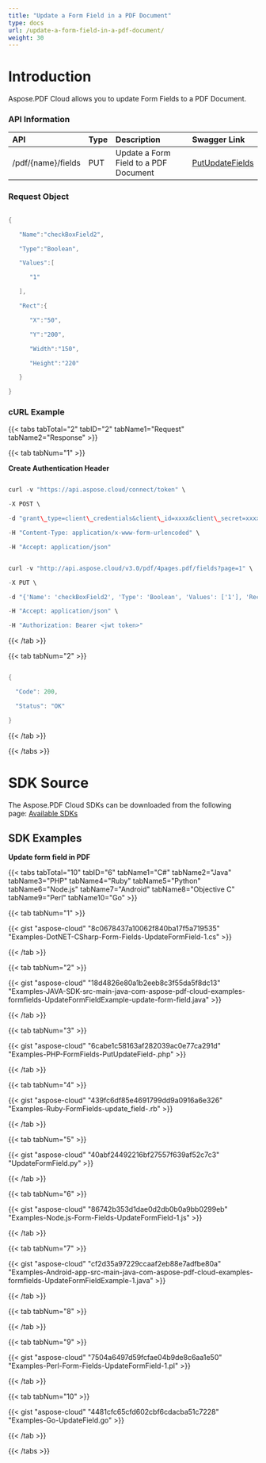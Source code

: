 ```yaml
---
title: "Update a Form Field in a PDF Document"
type: docs
url: /update-a-form-field-in-a-pdf-document/
weight: 30
---
```


# **Introduction**
Aspose.PDF Cloud allows you to update Form Fields to a PDF Document.
### **API Information**

|**API**|**Type**|**Description**|**Swagger Link**|
| :- | :- | :- | :- |
|/pdf/{name}/fields|PUT|Update a Form Field to a PDF Document|[PutUpdateFields](https://apireference.aspose.cloud/pdf/#!/Fields/PutUpdateFields)|
### **Request Object**
```java

{

   "Name":"checkBoxField2",

   "Type":"Boolean",

   "Values":[

      "1"

   ],

   "Rect":{

      "X":"50",

      "Y":"200",

      "Width":"150",

      "Height":"220"

   }

}

```
### **cURL Example**
{{< tabs tabTotal="2" tabID="2" tabName1="Request" tabName2="Response" >}}

{{< tab tabNum="1" >}}

**Create Authentication Header**

```java

curl -v "https://api.aspose.cloud/connect/token" \

-X POST \

-d "grant\_type=client\_credentials&client\_id=xxxx&client\_secret=xxxx" \

-H "Content-Type: application/x-www-form-urlencoded" \

-H "Accept: application/json"

```

```java

curl -v "http://api.aspose.cloud/v3.0/pdf/4pages.pdf/fields?page=1" \

-X PUT \

-d "{'Name': 'checkBoxField2', 'Type': 'Boolean', 'Values': ['1'], 'Rect': {'X': '50', 'Y': '200', 'Width': '150', 'Height': '220'}}" -H "Content-Type: application/json" \

-H "Accept: application/json" \

-H "Authorization: Bearer <jwt token>"

```

{{< /tab >}}

{{< tab tabNum="2" >}}

```java

{  

  "Code": 200,

  "Status": "OK"

}

```

{{< /tab >}}

{{< /tabs >}}
# **SDK Source**
The Aspose.PDF Cloud SDKs can be downloaded from the following page: [Available SDKs](/available-sdks/)
## **SDK Examples**
**Update form field in PDF**

{{< tabs tabTotal="10" tabID="6" tabName1="C#" tabName2="Java" tabName3="PHP" tabName4="Ruby" tabName5="Python" tabName6="Node.js" tabName7="Android" tabName8="Objective C" tabName9="Perl" tabName10="Go" >}}

{{< tab tabNum="1" >}}

{{< gist "aspose-cloud" "8c0678437a10062f840ba17f5a719535" "Examples-DotNET-CSharp-Form-Fields-UpdateFormField-1.cs" >}}

{{< /tab >}}

{{< tab tabNum="2" >}}

{{< gist "aspose-cloud" "18d4826e80a1b2eeb8c3f55da5f8dc13" "Examples-JAVA-SDK-src-main-java-com-aspose-pdf-cloud-examples-formfields-UpdateFormFieldExample-update-form-field.java" >}}

{{< /tab >}}

{{< tab tabNum="3" >}}

{{< gist "aspose-cloud" "6cabe1c58163af282039ac0e77ca291d" "Examples-PHP-FormFields-PutUpdateField-.php" >}}

{{< /tab >}}

{{< tab tabNum="4" >}}

{{< gist "aspose-cloud" "439fc6df85e4691799dd9a0916a6e326" "Examples-Ruby-FormFields-update\_field-.rb" >}}

{{< /tab >}}

{{< tab tabNum="5" >}}

{{< gist "aspose-cloud" "40abf24492216bf27557f639af52c7c3" "UpdateFormField.py" >}}

{{< /tab >}}

{{< tab tabNum="6" >}}

{{< gist "aspose-cloud" "86742b353d1dae0d2db0b0a9bb0299eb" "Examples-Node.js-Form-Fields-UpdateFormField-1.js" >}}

{{< /tab >}}

{{< tab tabNum="7" >}}

{{< gist "aspose-cloud" "cf2d35a97229ccaaf2eb88e7adfbe80a" "Examples-Android-app-src-main-java-com-aspose-pdf-cloud-examples-formfields-UpdateFormFieldExample-1.java" >}}

{{< /tab >}}

{{< tab tabNum="8" >}}

{{< /tab >}}

{{< tab tabNum="9" >}}

{{< gist "aspose-cloud" "7504a6497d59fcfae04b9de8c6aa1e50" "Examples-Perl-Form-Fields-UpdateFormField-1.pl" >}}

{{< /tab >}}

{{< tab tabNum="10" >}}

{{< gist "aspose-cloud" "4481cfc65cfd602cbf6cdacba51c7228" "Examples-Go-UpdateField.go" >}}

{{< /tab >}}

{{< /tabs >}}
